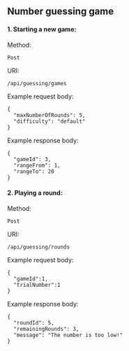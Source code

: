 ## Number guessing game

#### 1. Starting a new game:

Method: 
```
Post
```
URI: 
```
/api/guessing/games
```

Example request body:

```
{
  "maxNumberOfRounds": 5,
  "difficulty": "default"
}
```

Example response body:

```
{
  "gameId": 3,
  "rangeFrom": 1,
  "rangeTo": 20
}
```

#### 2. Playing a round:

Method: 

```
Post
```

URI: 

```
/api/guessing/rounds
```

Example request body:

```
{
  "gameId":1,
  "trialNumber":1
}
```

Example response body:

```
{
  "roundId": 5,
  "remainingRounds": 3,
  "message": "The number is too low!"
}
```

